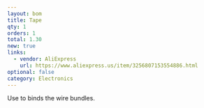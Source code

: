 ```yaml
---
layout: bom
title: Tape
qty: 1
orders: 1
total: 1.30
new: true
links:
  - vendor: AliExpress
    url: https://www.aliexpress.us/item/3256807153554886.html
optional: false
category: Electronics
---
```


Use to binds the wire bundles.